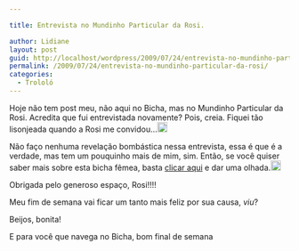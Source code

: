 ```yaml
---

title: Entrevista no Mundinho Particular da Rosi.

author: Lidiane
layout: post
guid: http://localhost/wordpress/2009/07/24/entrevista-no-mundinho-particular-da-rosi/
permalink: /2009/07/24/entrevista-no-mundinho-particular-da-rosi/
categories:
  - Trololó
---
```

Hoje não tem post meu, não aqui no Bicha, mas no Mundinho Particular da Rosi. Acredita que fui entrevistada novamente? Pois, creia. Fiquei tão lisonjeada quando a Rosi me convidou…[<img title="EmoticonShy" style="display:inline;" height="18" alt="EmoticonShy" src="http://www.trololodemulher.com.br/blog/wp-content/uploads/2009/07/emoticonshy_thumb2.gif" width="18" />](http://www.trololodemulher.com.br/blog/wp-content/uploads/2009/07/emoticonshy2.gif) 

Não faço nenhuma revelação bombástica nessa entrevista, essa é que é a verdade, mas tem um pouquinho mais de mim, sim. Então, se você quiser saber mais sobre esta bicha fêmea, basta <a href="http://mundinhodarosi.blogspot.com/2009/07/simpatia-em-pessoa.html" target="_blank">clicar aqui</a> e dar uma olhada.[<img title="EmoticonWink" style="display:inline;" height="18" alt="EmoticonWink" src="http://www.trololodemulher.com.br/blog/wp-content/uploads/2009/07/emoticonwink_thumb18.gif" width="18" />](http://www.trololodemulher.com.br/blog/wp-content/uploads/2009/07/emoticonwink18.gif) 

Obrigada pelo generoso espaço, Rosi!!!!

Meu fim de semana vai ficar um tanto mais feliz por sua causa, _viu_?

Beijos, bonita!

E para você que navega no Bicha, bom final de semana![<img title="EmoticonBigSmile" style="display:inline;" height="18" alt="EmoticonBigSmile" src="http://www.trololodemulher.com.br/blog/wp-content/uploads/2009/07/emoticonbigsmile_thumb16.gif" width="18" />](http://www.trololodemulher.com.br/blog/wp-content/uploads/2009/07/emoticonbigsmile16.gif)